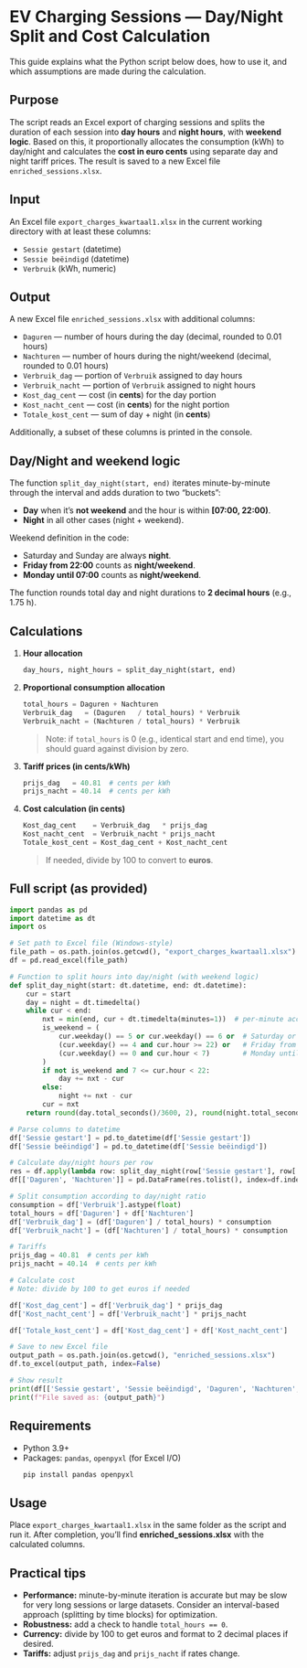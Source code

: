 # EV Charging Sessions — Day/Night Split and Cost Calculation

This guide explains what the Python script below does, how to use it, and which assumptions are made during the calculation.

## Purpose
The script reads an Excel export of charging sessions and splits the duration of each session into **day hours** and **night hours**, with **weekend logic**. Based on this, it proportionally allocates the consumption (kWh) to day/night and calculates the **cost in euro cents** using separate day and night tariff prices. The result is saved to a new Excel file `enriched_sessions.xlsx`.

## Input
An Excel file `export_charges_kwartaal1.xlsx` in the current working directory with at least these columns:
- `Sessie gestart` (datetime)
- `Sessie beëindigd` (datetime)
- `Verbruik` (kWh, numeric)

## Output
A new Excel file `enriched_sessions.xlsx` with additional columns:
- `Daguren` — number of hours during the day (decimal, rounded to 0.01 hours)
- `Nachturen` — number of hours during the night/weekend (decimal, rounded to 0.01 hours)
- `Verbruik_dag` — portion of `Verbruik` assigned to day hours
- `Verbruik_nacht` — portion of `Verbruik` assigned to night hours
- `Kost_dag_cent` — cost (in **cents**) for the day portion
- `Kost_nacht_cent` — cost (in **cents**) for the night portion
- `Totale_kost_cent` — sum of day + night (in **cents**)

Additionally, a subset of these columns is printed in the console.

## Day/Night and weekend logic
The function `split_day_night(start, end)` iterates minute-by-minute through the interval and adds duration to two “buckets”:
- **Day** when it’s **not weekend** and the hour is within **[07:00, 22:00)**.
- **Night** in all other cases (night + weekend).

Weekend definition in the code:
- Saturday and Sunday are always **night**.
- **Friday from 22:00** counts as **night/weekend**.
- **Monday until 07:00** counts as **night/weekend**.

The function rounds total day and night durations to **2 decimal hours** (e.g., 1.75 h).

## Calculations
1. **Hour allocation**
   ```python
   day_hours, night_hours = split_day_night(start, end)
   ```
2. **Proportional consumption allocation**
   ```python
   total_hours = Daguren + Nachturen
   Verbruik_dag   = (Daguren   / total_hours) * Verbruik
   Verbruik_nacht = (Nachturen / total_hours) * Verbruik
   ```
   > Note: if `total_hours` is 0 (e.g., identical start and end time), you should guard against division by zero.
3. **Tariff prices (in cents/kWh)**
   ```python
   prijs_dag   = 40.81  # cents per kWh
   prijs_nacht = 40.14  # cents per kWh
   ```
4. **Cost calculation (in cents)**
   ```python
   Kost_dag_cent    = Verbruik_dag   * prijs_dag
   Kost_nacht_cent  = Verbruik_nacht * prijs_nacht
   Totale_kost_cent = Kost_dag_cent + Kost_nacht_cent
   ```
   > If needed, divide by 100 to convert to **euros**.

## Full script (as provided)
```python
import pandas as pd
import datetime as dt
import os

# Set path to Excel file (Windows-style)
file_path = os.path.join(os.getcwd(), "export_charges_kwartaal1.xlsx")
df = pd.read_excel(file_path)

# Function to split hours into day/night (with weekend logic)
def split_day_night(start: dt.datetime, end: dt.datetime):
    cur = start
    day = night = dt.timedelta()
    while cur < end:
        nxt = min(end, cur + dt.timedelta(minutes=1))  # per-minute accuracy
        is_weekend = (
            cur.weekday() == 5 or cur.weekday() == 6 or  # Saturday or Sunday
            (cur.weekday() == 4 and cur.hour >= 22) or   # Friday from 22:00
            (cur.weekday() == 0 and cur.hour < 7)        # Monday until 07:00
        )
        if not is_weekend and 7 <= cur.hour < 22:
            day += nxt - cur
        else:
            night += nxt - cur
        cur = nxt
    return round(day.total_seconds()/3600, 2), round(night.total_seconds()/3600, 2)

# Parse columns to datetime
df['Sessie gestart'] = pd.to_datetime(df['Sessie gestart'])
df['Sessie beëindigd'] = pd.to_datetime(df['Sessie beëindigd'])

# Calculate day/night hours per row
res = df.apply(lambda row: split_day_night(row['Sessie gestart'], row['Sessie beëindigd']), axis=1)
df[['Daguren', 'Nachturen']] = pd.DataFrame(res.tolist(), index=df.index)

# Split consumption according to day/night ratio
consumption = df['Verbruik'].astype(float)
total_hours = df['Daguren'] + df['Nachturen']
df['Verbruik_dag'] = (df['Daguren'] / total_hours) * consumption
df['Verbruik_nacht'] = (df['Nachturen'] / total_hours) * consumption

# Tariffs
prijs_dag = 40.81  # cents per kWh
prijs_nacht = 40.14  # cents per kWh

# Calculate cost
# Note: divide by 100 to get euros if needed

df['Kost_dag_cent'] = df['Verbruik_dag'] * prijs_dag
df['Kost_nacht_cent'] = df['Verbruik_nacht'] * prijs_nacht

df['Totale_kost_cent'] = df['Kost_dag_cent'] + df['Kost_nacht_cent']

# Save to new Excel file
output_path = os.path.join(os.getcwd(), "enriched_sessions.xlsx")
df.to_excel(output_path, index=False)

# Show result
print(df[['Sessie gestart', 'Sessie beëindigd', 'Daguren', 'Nachturen', 'Verbruik_dag', 'Verbruik_nacht', 'Totale_kost_cent']])
print(f"File saved as: {output_path}")
```

## Requirements
- Python 3.9+
- Packages: `pandas`, `openpyxl` (for Excel I/O)
  ```bash
  pip install pandas openpyxl
  ```

## Usage
Place `export_charges_kwartaal1.xlsx` in the same folder as the script and run it. After completion, you’ll find **enriched_sessions.xlsx** with the calculated columns.

## Practical tips
- **Performance:** minute-by-minute iteration is accurate but may be slow for very long sessions or large datasets. Consider an interval-based approach (splitting by time blocks) for optimization.
- **Robustness:** add a check to handle `total_hours == 0`.
- **Currency:** divide by 100 to get euros and format to 2 decimal places if desired.
- **Tariffs:** adjust `prijs_dag` and `prijs_nacht` if rates change.
